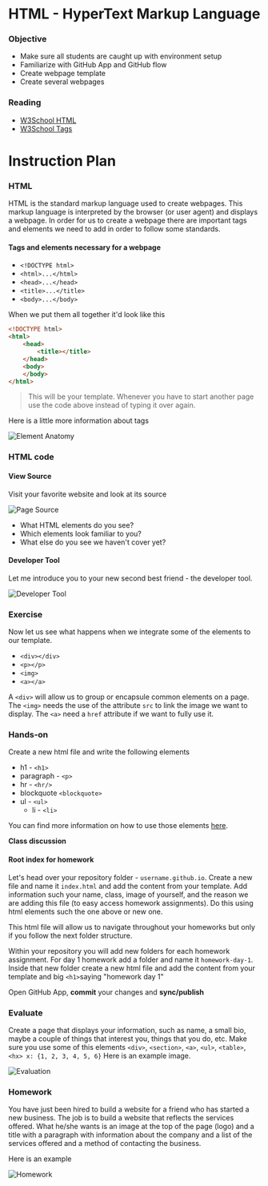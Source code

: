 # HTML - HyperText Markup Language

### Objective

* Make sure all students are caught up with environment setup
* Familiarize with GitHub App and GitHub flow
* Create webpage template
* Create several webpages

### Reading

* [W3School HTML](http://www.w3schools.com/html/default.asp)
* [W3School Tags](http://www.w3schools.com/tags/default.asp)

# Instruction Plan

### HTML

HTML is the standard markup language used to create webpages. This markup language is interpreted by the browser (or user agent) and displays a webpage. In order for us to create a webpage there are important tags and elements we need to add in order to follow some standards.

#### Tags and elements necessary for a webpage

* `<!DOCTYPE html>`
* `<html>...</html>`
* `<head>...</head>`
* `<title>...</title>`
* `<body>...</body>`

When we put them all together it'd look like this

```html
<!DOCTYPE html>
<html>
    <head>
        <title></title>
    </head>
    <body>
    </body>
</html>

```
> This will be your template. Whenever you have to start another page use the code above instead of typing it over again.

Here is a little more information about tags

![Element Anatomy](../images/01/tags.jpg)

### HTML code 

#### View Source

Visit your favorite website and look at its source

![Page Source](../images/01/page-source.gif)

* What HTML elements do you see?
* Which elements look familiar to you?
* What else do you see we haven't cover yet?

#### Developer Tool

Let me introduce you to your new second best friend - the developer tool.

![Developer Tool](../images/01/developer-tool.gif)

### Exercise

Now let us see what happens when we integrate some of the elements to our template.

* `<div></div>`
* `<p></p>`
* `<img>`
* `<a></a>`

A `<div>` will allow us to group or encapsule common elements on a page. The `<img>` needs the use of the attribute `src` to link the image we want to display. The `<a>` need a `href` attribute if we want to fully use it.

### Hands-on 

Create a new html file and write the following elements   
* h1 - `<h1>`
* paragraph - `<p>`
* hr - `<hr/>`
* blockquote `<blockquote>`
* ul - `<ul>`
    * li - `<li>`
    
You can find more information on how to use those elements [here](http://www.w3schools.com/tags/default.asp).

**Class discussion**

#### Root index for homework

Let's head over your repository folder - `username.github.io`. Create a new file and name it `index.html` and add the content from your template. Add information such your name, class, image of yourself, and the reason we are adding this file (to easy access homework assignments). Do this using html elements such the one above or new one.

This html file will allow us to navigate throughout your homeworks but only if you follow the next folder structure.

Within your repository you will add new folders for each homework assignment. For day 1 homework add a folder and name it `homework-day-1`. Inside that new folder create a new html file and add the content from your template and big `<h1>`saying "homework day 1"

Open GitHub App, **commit** your changes and **sync/publish**


### Evaluate 

Create a page that displays your information, such as name, a small bio, maybe a couple of things that interest you, things that you do, etc. Make sure you use some of this elements `<div>`, `<section>`, `<a>`, `<ul>`, `<table>`, `<hx> x: {1, 2, 3, 4, 5, 6}` 
Here is an example image.

![Evaluation](../images/01/evaluation.jpg)

### Homework

You have just been hired to build a website for a friend who has started a new business. The job is to build a website that reflects the services offered. What he/she wants is an image at the top of the page (logo) and a title with a paragraph with information about the company and a list of the services offered and a method of contacting the business.

Here is an example

![Homework](../images/01/homework.jpg)